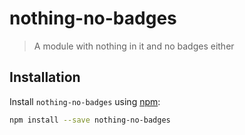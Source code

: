 # nothing-no-badges

> A module with nothing in it and no badges either

## Installation

Install `nothing-no-badges` using [npm](https://www.npmjs.com/):

```bash
npm install --save nothing-no-badges
```
